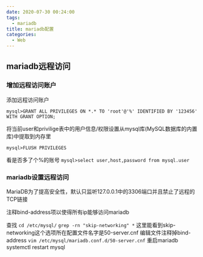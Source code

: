 ```yaml
---
date: 2020-07-30 00:24:00
tags:
  - mariadb
title: mariadb配置
categories:
  - Web
---
```


## mariadb远程访问

### 增加远程访问账户

添加远程访问账户

`mysql>GRANT ALL PRIVILEGES ON *.* TO 'root'@'%' IDENTIFIED BY '123456' WITH GRANT OPTION;`

将当前user和privilige表中的用户信息/权限设置从mysql库(MySQL数据库的内置库)中提取到内存里

`mysql>FLUSH PRIVILEGES`

看是否多了个%的账号
`mysql>select user,host,password from mysql.user`

### mariadb设置远程访问

MariaDB为了提高安全性，默认只监听127.0.0.1中的3306端口并且禁止了远程的TCP链接

注释bind-address项以使得所有ip能够访问mariadb

查找
`cd /etc/mysql/`
`grep -rn "skip-networking" *`
这里能看到skip-networking这个选项所在配置文件名字是50-server.cnf
编辑文件注释掉bind-address
`vim /etc/mysql/mariadb.conf.d/50-server.cnf`
重启mariadb
systemctl restart mysql